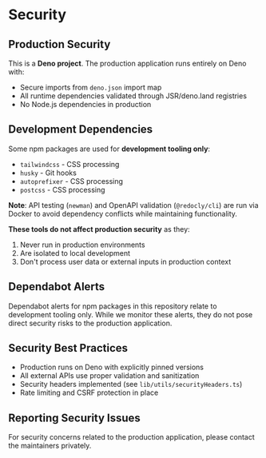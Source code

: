 # Security

## Production Security

This is a **Deno project**. The production application runs entirely on Deno with:

- Secure imports from `deno.json` import map
- All runtime dependencies validated through JSR/deno.land registries  
- No Node.js dependencies in production

## Development Dependencies

Some npm packages are used for **development tooling only**:

- `tailwindcss` - CSS processing
- `husky` - Git hooks
- `autoprefixer` - CSS processing
- `postcss` - CSS processing

**Note**: API testing (`newman`) and OpenAPI validation (`@redocly/cli`) are run via Docker to avoid dependency conflicts while maintaining functionality.

**These tools do not affect production security** as they:

1. Never run in production environments
2. Are isolated to local development
3. Don't process user data or external inputs in production context

## Dependabot Alerts

Dependabot alerts for npm packages in this repository relate to development tooling only. While we monitor these alerts, they do not pose direct security risks to the production application.

## Security Best Practices

- Production runs on Deno with explicitly pinned versions
- All external APIs use proper validation and sanitization
- Security headers implemented (see `lib/utils/securityHeaders.ts`)
- Rate limiting and CSRF protection in place

## Reporting Security Issues

For security concerns related to the production application, please contact the maintainers privately. 